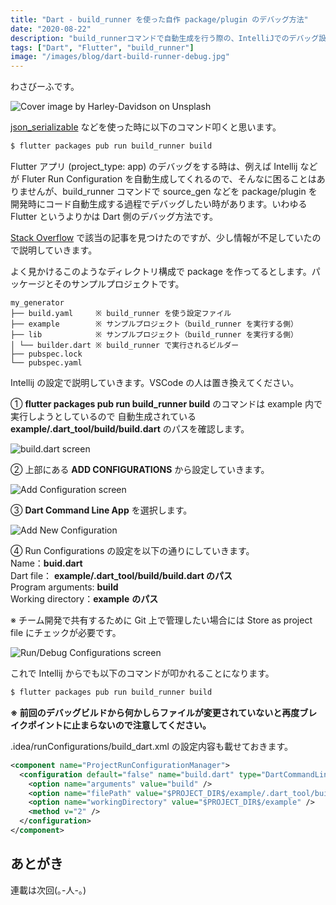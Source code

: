 ```yaml
---
title: "Dart - build_runner を使った自作 package/plugin のデバッグ方法"
date: "2020-08-22"
description: "build_runnerコマンドで自動生成を行う際の、IntelliJでのデバッグ設定方法について詳しく解説"
tags: ["Dart", "Flutter", "build_runner"]
image: "/images/blog/dart-build-runner-debug.jpg"
---
```


わさびーふです。

![Cover image by Harley-Davidson on Unsplash](https://cdn-images-1.medium.com/max/800/1*fw4vR06sTaG2_OpTK4suEA.jpeg)

[json_serializable](https://github.com/google/json_serializable.dart) などを使った時に以下のコマンド叩くと思います。

```bash
$ flutter packages pub run build_runner build
```

Flutter アプリ (project_type: app) のデバッグをする時は、例えば Intellij などが Fluter Run Configuration を自動生成してくれるので、そんなに困ることはありませんが、build_runner コマンドで source_gen などを package/plugin を開発時にコード自動生成する過程でデバッグしたい時があります。いわゆる Flutter というよりかは Dart 側のデバッグ方法です。

[Stack Overflow](https://stackoverflow.com/questions/58628425/how-run-flutter-packages-pub-run-build-runner-build-with-debug-mode-in-intelli) で該当の記事を見つけたのですが、少し情報が不足していたので説明していきます。

よく見かけるこのようなディレクトリ構成で package を作ってるとします。パッケージとそのサンプルプロジェクトです。

```
my_generator
├── build.yaml     ※ build_runner を使う設定ファイル
├── example        ※ サンプルプロジェクト（build_runner を実行する側）
├── lib            ※ サンプルプロジェクト（build_runner を実行する側）
│ └── builder.dart ※ build_runner で実行されるビルダー
├── pubspec.lock
└── pubspec.yaml
```

Intellij の設定で説明していきます。VSCode の人は置き換えてください。

① **flutter packages pub run build_runner build** のコマンドは example 内で実行しようとしているので 自動生成されている **example/.dart_tool/build/build.dart** のパスを確認します。

![build.dart screen](https://cdn-images-1.medium.com/max/800/1*iYE5O1rfH4dsIOirRh232g.png)

② 上部にある **ADD CONFIGURATIONS** から設定していきます。

![Add Configuration screen](https://cdn-images-1.medium.com/max/800/1*6KSe4czzicniWv5tsHP2Lw.png)

③ **Dart Command Line App** を選択します。

![Add New Configuration](https://cdn-images-1.medium.com/max/800/1*K9s_zIieHWLOmmGVV1sZgg.png)

④ Run Configurations の設定を以下の通りにしていきます。  
Name：**buid.dart**  
Dart file： **example/.dart_tool/build/build.dart のパス**  
Program arguments: **build**  
Working directory：**example** **のパス**

※ チーム開発で共有するために Git 上で管理したい場合には Store as project file にチェックが必要です。

![Run/Debug Configurations screen](https://cdn-images-1.medium.com/max/1200/1*07Llwb-bJfClWpKduM04Jg.jpeg)

これで Intellij からでも以下のコマンドが叩かれることになります。

```bash
$ flutter packages pub run build_runner build
```

**※ 前回のデバッグビルドから何かしらファイルが変更されていないと再度ブレイクポイントに止まらないので注意してください。**

.idea/runConfigurations/build_dart.xml の設定内容も載せておきます。

```xml
<component name="ProjectRunConfigurationManager">
  <configuration default="false" name="build.dart" type="DartCommandLineRunConfigurationType" factoryName="Dart Command Line Application">
    <option name="arguments" value="build" />
    <option name="filePath" value="$PROJECT_DIR$/example/.dart_tool/build/generated/example/build.dart" />
    <option name="workingDirectory" value="$PROJECT_DIR$/example" />
    <method v="2" />
  </configuration>
</component>
```

## あとがき

連載は次回(｡-人-｡)
